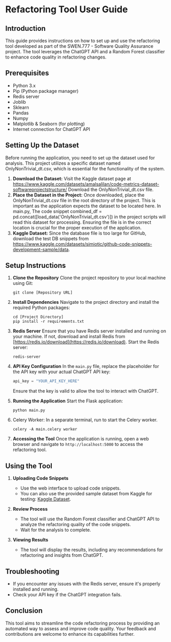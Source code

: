 
# Refactoring Tool User Guide

## Introduction
This guide provides instructions on how to set up and use the refactoring tool developed as part of the SWEN.777 - Software Quality Assurance project. The tool leverages the ChatGPT API and a Random Forest classifier to enhance code quality in refactoring changes.

## Prerequisites
- Python 3.x
- Pip (Python package manager)
- Redis server
- Joblib 
- Sklearn 
- Pandas 
- Numpy 
- Matplotlib & Seaborn (for plotting)
- Internet connection for ChatGPT API

## Setting Up the Dataset
Before running the application, you need to set up the dataset used for analysis. This project utilizes a specific dataset named OnlyNonTrivial_dt.csv, which is essential for the functionality of the system.

1. **Download the Dataset:**
Visit the Kaggle dataset page at https://www.kaggle.com/datasets/amalsalilan/code-metrics-dataset-softwareprojectstructure/
Download the OnlyNonTrivial_dt.csv file.
2. **Place the Dataset in the Project:**
Once downloaded, place the OnlyNonTrivial_dt.csv file in the root directory of the project. This is important as the application expects the dataset to be located here.
In main.py, The code snippet combined_df = pd.concat([load_data('OnlyNonTrivial_dt.csv')]) in the project scripts will read this dataset for processing. Ensuring the file is in the correct location is crucial for the proper execution of the application.
3. **Kaggle Dataset:**
      Since the database file is too large for GitHub, download the test DB snippets from https://www.kaggle.com/datasets/simiotic/github-code-snippets-development-sample/data.

## Setup Instructions

1. **Clone the Repository**
   Clone the project repository to your local machine using Git:
   ```
   git clone [Repository URL]
   ```

2. **Install Dependencies**
   Navigate to the project directory and install the required Python packages:
   ```
   cd [Project Directory]
   pip install -r requirements.txt
   ```

3. **Redis Server**
   Ensure that you have Redis server installed and running on your machine. If not, download and install Redis from [https://redis.io/download](https://redis.io/download).
   Start the Redis server:
   ```
   redis-server
   ```

4. **API Key Configuration**
   In the `main.py` file, replace the placeholder for the API key with your actual ChatGPT API key:
   ```python
   api_key = "YOUR_API_KEY_HERE"
   ```
   Ensure that the key is valid to allow the tool to interact with ChatGPT.

5. **Running the Application**
   Start the Flask application:
   ```
   python main.py
   ```
6. Celery Worker:
   In a separate terminal, run to start the Celery worker.
   ```
   celery -A main.celery worker
   ```
6. **Accessing the Tool**
   Once the application is running, open a web browser and navigate to `http://localhost:5000` to access the refactoring tool.

## Using the Tool

1. **Uploading Code Snippets**
   - Use the web interface to upload code snippets.
   - You can also use the provided sample dataset from Kaggle for testing: [Kaggle Dataset](https://www.kaggle.com/datasets/simiotic/github-code-snippets-development-sample/data).

2. **Review Process**
   - The tool will use the Random Forest classifier and ChatGPT API to analyze the refactoring quality of the code snippets.
   - Wait for the analysis to complete.

3. **Viewing Results**
   - The tool will display the results, including any recommendations for refactoring and insights from ChatGPT.

## Troubleshooting

- If you encounter any issues with the Redis server, ensure it's properly installed and running.
- Check your API key if the ChatGPT integration fails.

## Conclusion
This tool aims to streamline the code refactoring process by providing an automated way to assess and improve code quality. Your feedback and contributions are welcome to enhance its capabilities further.
